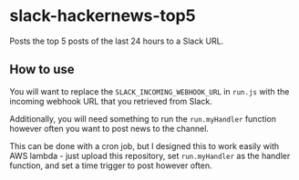 # slack-hackernews-top5
Posts the top 5 posts of the last 24 hours to a Slack URL.

## How to use
You will want to replace the `SLACK_INCOMING_WEBHOOK_URL` in `run.js` with the incoming webhook URL that you retrieved from Slack.

Additionally, you will need something to run the `run.myHandler` function however often you want to post news to the channel.

This can be done with a cron job, but I designed this to work easily with AWS lambda - just upload this repository, set `run.myHandler` as the handler function, and set a time trigger to post however often.

